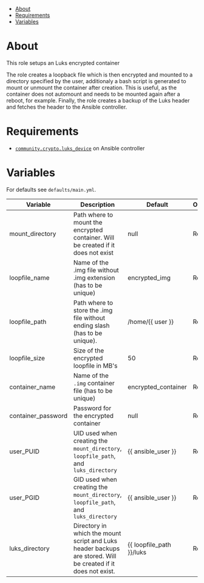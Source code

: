 - [About](#about)
- [Requirements](#requirements)
- [Variables](#variables)

# About

This role setups an Luks encrypted container 

The role creates a loopback file which is then encrypted and mounted to a directory specified by the user, additionaly a bash script is generated to mount or unmount the container after creation. This is useful, as the container does not automount and needs to be mounted again after a reboot, for example. Finally, the role creates a backup of the Luks header and fetches the header to the Ansible controller.

# Requirements

- [`community.crypto.luks_device`](https://docs.ansible.com/ansible/latest/collections/community/crypto/luks_device_module.html) on Ansible controller

# Variables

For defaults see `defaults/main.yml`.

| Variable           | Description                                                                                                    | Default               | Optional/Required |
|--------------------|----------------------------------------------------------------------------------------------------------------|-----------------------|-------------------|
| mount_directory    | Path where to mount the encrypted container. Will be created if  it does not exist                             | null                  | Required          |
| loopfile_name         | Name of the .img file without .img extension (has to be unique)                                                | encrypted_img         | Required          |
| loopfile_path         | Path where to store the .img file without ending slash (has to be unique).                                     | /home/{{ user }}      | Required          |
| loopfile_size         | Size of the encrypted loopfile in MB's                                                                            | 50                    | Required          |
| container_name     | Name of the `.img` container file  (has to be unique)                                                          | encrypted_container   | Required          |
| container_password | Password for the encrypted container                                                                           | null                  | Required          |
| user_PUID          | UID used when creating the `mount_directory`, `loopfile_path`, and `luks_directory`                               | {{ ansible_user }}    | Required          |
| user_PGID          | GID used when creating the `mount_directory`, `loopfile_path`, and `luks_directory`                               | {{ ansible_user }}    | Required          |
| luks_directory     | Directory in which the mount script and Luks header backups are stored.  Will be created if it does not exist. | {{ loopfile_path }}/luks | Required          |